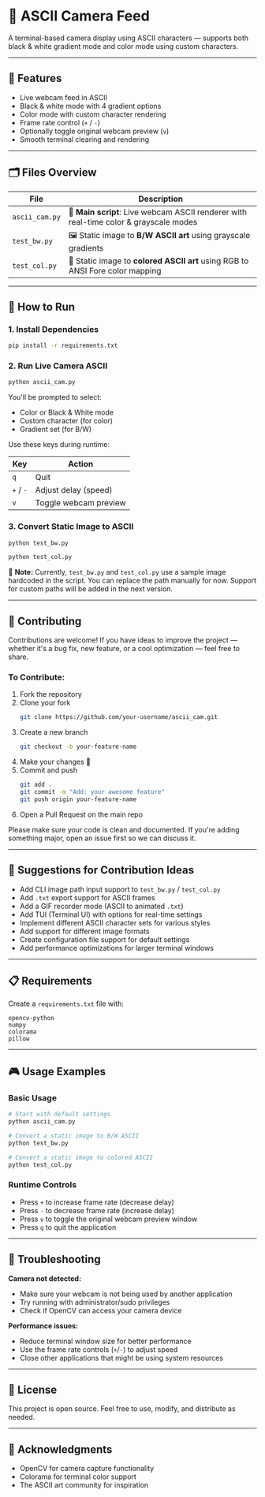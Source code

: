 # 🎥 ASCII Camera Feed

A terminal-based camera display using ASCII characters — supports both black & white gradient mode and color mode using custom characters.

---

## 🚀 Features

- Live webcam feed in ASCII
- Black & white mode with 4 gradient options
- Color mode with custom character rendering
- Frame rate control (`+` / `-`)
- Optionally toggle original webcam preview (`v`)
- Smooth terminal clearing and rendering

---

## 🗂️ Files Overview

| File           | Description |
|----------------|-------------|
| `ascii_cam.py` | 🔴 **Main script**: Live webcam ASCII renderer with real-time color & grayscale modes |
| `test_bw.py`   | 🖼️ Static image to **B/W ASCII art** using grayscale gradients |
| `test_col.py`  | 🎨 Static image to **colored ASCII art** using RGB to ANSI Fore color mapping |

---

## 🔧 How to Run

### 1. Install Dependencies
```bash
pip install -r requirements.txt
```

### 2. Run Live Camera ASCII
```bash
python ascii_cam.py
```

You'll be prompted to select:
- Color or Black & White mode
- Custom character (for color)
- Gradient set (for B/W)

Use these keys during runtime:

| Key | Action |
|-----|--------|
| `q` | Quit |
| `+` / `-` | Adjust delay (speed) |
| `v` | Toggle webcam preview |

### 3. Convert Static Image to ASCII
```bash
python test_bw.py
```
```bash
python test_col.py
```

📌 **Note:** Currently, `test_bw.py` and `test_col.py` use a sample image hardcoded in the script. You can replace the path manually for now. Support for custom paths will be added in the next version.

---

## 🤝 Contributing

Contributions are welcome! If you have ideas to improve the project — whether it's a bug fix, new feature, or a cool optimization — feel free to share.

### To Contribute:

1. Fork the repository
2. Clone your fork
   ```bash
   git clone https://github.com/your-username/ascii_cam.git
   ```
3. Create a new branch
   ```bash
   git checkout -b your-feature-name
   ```
4. Make your changes 🚀
5. Commit and push
   ```bash
   git add .
   git commit -m "Add: your awesome feature"
   git push origin your-feature-name
   ```
6. Open a Pull Request on the main repo

Please make sure your code is clean and documented. If you're adding something major, open an issue first so we can discuss it.

---

## 🧪 Suggestions for Contribution Ideas

- Add CLI image path input support to `test_bw.py` / `test_col.py`
- Add `.txt` export support for ASCII frames
- Add a GIF recorder mode (ASCII to animated `.txt`)
- Add TUI (Terminal UI) with options for real-time settings
- Implement different ASCII character sets for various styles
- Add support for different image formats
- Create configuration file support for default settings
- Add performance optimizations for larger terminal windows

---

## 📋 Requirements

Create a `requirements.txt` file with:
```
opencv-python
numpy
colorama
pillow
```

---

## 🎮 Usage Examples

### Basic Usage
```bash
# Start with default settings
python ascii_cam.py

# Convert a static image to B/W ASCII
python test_bw.py

# Convert a static image to colored ASCII
python test_col.py
```

### Runtime Controls
- Press `+` to increase frame rate (decrease delay)
- Press `-` to decrease frame rate (increase delay)
- Press `v` to toggle the original webcam preview window
- Press `q` to quit the application

---

## 🐛 Troubleshooting

**Camera not detected:**
- Make sure your webcam is not being used by another application
- Try running with administrator/sudo privileges
- Check if OpenCV can access your camera device

**Performance issues:**
- Reduce terminal window size for better performance
- Use the frame rate controls (`+`/`-`) to adjust speed
- Close other applications that might be using system resources

---

## 📄 License

This project is open source. Feel free to use, modify, and distribute as needed.

---

## 🙏 Acknowledgments

- OpenCV for camera capture functionality
- Colorama for terminal color support
- The ASCII art community for inspiration
